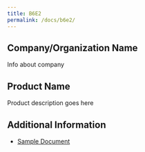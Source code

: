 ```yaml
---
title: B6E2
permalink: /docs/b6e2/
---
```


## Company/Organization Name
Info about company

## Product Name
Product description goes here

## Additional Information
 - [Sample Document](../wednesday/breakout6/documents/b1p1d1.pdf)